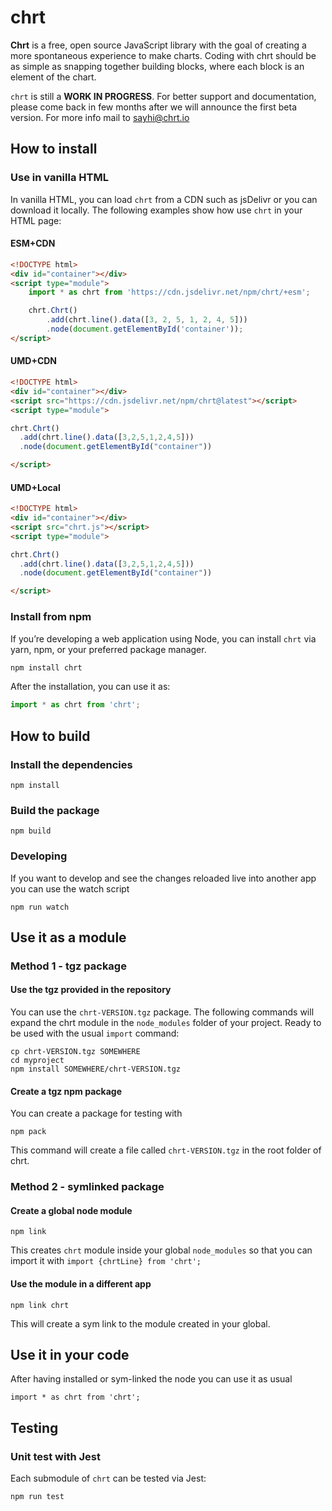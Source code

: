 # chrt
**Chrt** is a free, open source JavaScript library with the goal of creating a more spontaneous experience to make charts. Coding with chrt should be as simple as snapping together building blocks, where each block is an element of the chart.

`chrt` is still a **WORK IN PROGRESS**. For better support and documentation, please come back in few months after we will announce the first beta version. For more info mail to sayhi@chrt.io

## How to install

### Use in vanilla HTML
In vanilla HTML, you can load `chrt` from a CDN such as jsDelivr or you can download it locally. The following examples show how use `chrt` in your HTML page:

#### ESM+CDN
```html
<!DOCTYPE html>
<div id="container"></div>
<script type="module">
    import * as chrt from 'https://cdn.jsdelivr.net/npm/chrt/+esm';

    chrt.Chrt()
        .add(chrt.line().data([3, 2, 5, 1, 2, 4, 5]))
        .node(document.getElementById('container'));
</script>
```

#### UMD+CDN
```html
<!DOCTYPE html>
<div id="container"></div>
<script src="https://cdn.jsdelivr.net/npm/chrt@latest"></script>
<script type="module">

chrt.Chrt()
  .add(chrt.line().data([3,2,5,1,2,4,5]))
  .node(document.getElementById("container"))

</script>
```

#### UMD+Local
```html
<!DOCTYPE html>
<div id="container"></div>
<script src="chrt.js"></script>
<script type="module">

chrt.Chrt()
  .add(chrt.line().data([3,2,5,1,2,4,5]))
  .node(document.getElementById("container"))

</script>
```

### Install from npm
If you’re developing a web application using Node, you can install `chrt` via yarn, npm, or your preferred package manager.
```bash
npm install chrt
```

After the installation, you can use it as:
```javascript
import * as chrt from 'chrt';
```

## How to build

###  Install the dependencies
```
npm install
```

###  Build the package
```
npm build
```
### Developing
If you want to develop and see the changes reloaded live into another app you can use the watch script
```
npm run watch
```

## Use it as a module

### Method 1 - tgz package

#### Use the tgz provided in the repository
You can use the `chrt-VERSION.tgz` package. The following commands will expand the chrt module in the `node_modules` folder of your project. Ready to be used with the usual `import` command:
```
cp chrt-VERSION.tgz SOMEWHERE
cd myproject
npm install SOMEWHERE/chrt-VERSION.tgz
```

#### Create a tgz npm package
You can create a package for testing with
```
npm pack
```
This command will create a file called `chrt-VERSION.tgz` in the root folder of chrt.

### Method 2 - symlinked package

####  Create a global node module
```
npm link
```
This creates `chrt` module inside your global `node_modules` so that you can import it with `import {chrtLine} from 'chrt';`

####  Use the module in a different app
```
npm link chrt
```
This will create a sym link to the module created in your global.

## Use it in your code
After having installed or sym-linked the node you can use it as usual
```
import * as chrt from 'chrt';
```


## Testing

### Unit test with Jest
Each submodule of `chrt` can be tested via Jest:
```
npm run test
```

